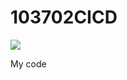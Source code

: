 # 103702CICD

![](https://github.com/OliaHrytsak/103702CICD/actions/workflows/blank.yml/badge.svg)

My code
